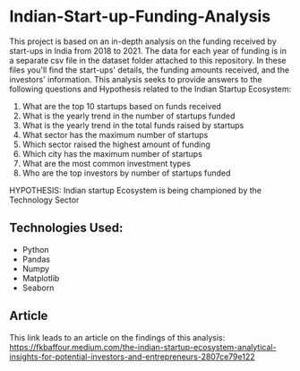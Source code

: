 # Indian-Start-up-Funding-Analysis
This project is based on an in-depth analysis on the funding received by start-ups in India from 2018 to 2021. The data for each year of funding is in a separate csv file in the dataset folder attached to this repository. In these files you'll find the start-ups' details, the funding amounts received, and the investors' information. This analysis seeks to provide answers to the following questions and Hypothesis related to the Indian Startup Ecosystem:

1. What are the top 10 startups based on funds received
2. What is the yearly trend in the number of startups funded
3. What is the yearly trend in the total funds raised by startups
4. What sector has the maximum number of startups
5. Which sector  raised the highest amount of funding
6. Which city has the maximum number of startups
7. What are the most common investment types
8. Who are the top investors by number of startups funded

HYPOTHESIS: Indian startup Ecosystem is being championed by the Technology Sector

## Technologies Used:
- Python
- Pandas
- Numpy
- Matplotlib
- Seaborn


## Article
This link leads to an article on the findings of this analysis:
https://fkbaffour.medium.com/the-indian-startup-ecosystem-analytical-insights-for-potential-investors-and-entrepreneurs-2807ce79e122
